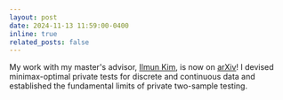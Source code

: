 ```yaml
---
layout: post
date: 2024-11-13 11:59:00-0400
inline: true
related_posts: false
---
```

My work with my master's advisor, [Ilmun Kim](https://ilmunk.github.io/index.html), is now on [arXiv](https://arxiv.org/pdf/2411.09064)! I devised minimax-optimal private tests for discrete and continuous data and established the fundamental limits of private two-sample testing.
